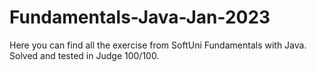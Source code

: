 # Fundamentals-Java-Jan-2023

Here you can find all the exercise from SoftUni Fundamentals with Java. Solved and tested in Judge 100/100.
